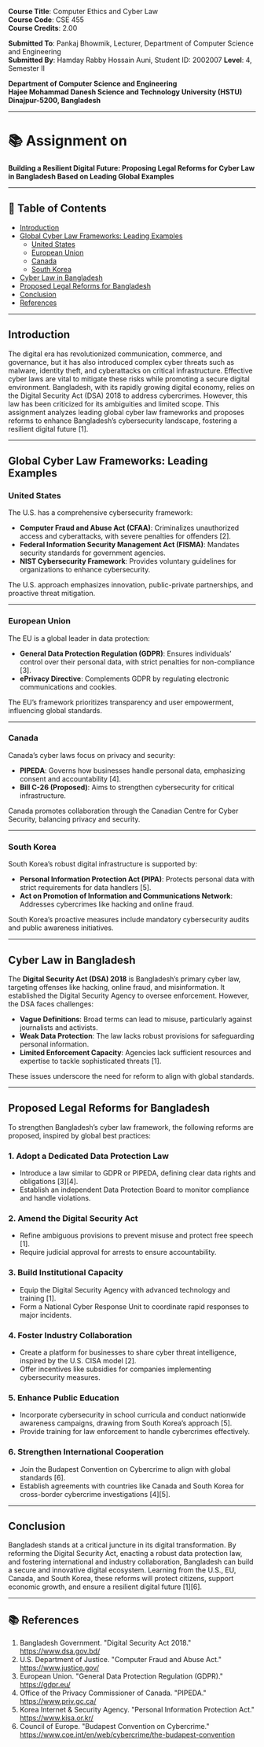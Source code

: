 
**Course Title**: Computer Ethics and Cyber Law  
**Course Code**: CSE 455  
**Course Credits**: 2.00  

**Submitted To**: Pankaj Bhowmik, Lecturer, Department of Computer Science and Engineering  
**Submitted By**: Hamday Rabby Hossain Auni, Student ID: 2002007 
**Level**: 4, Semester II  

**Department of Computer Science and Engineering**  
**Hajee Mohammad Danesh Science and Technology University (HSTU)**  
**Dinajpur-5200, Bangladesh**  

---

# 📚 Assignment on  
**Building a Resilient Digital Future: Proposing Legal Reforms for Cyber Law in Bangladesh Based on Leading Global Examples**

---

## 📌 Table of Contents

- [Introduction](#introduction)  
- [Global Cyber Law Frameworks: Leading Examples](#global-cyber-law-frameworks-leading-examples)  
  - [United States](#united-states)  
  - [European Union](#european-union)  
  - [Canada](#canada)  
  - [South Korea](#south-korea)  
- [Cyber Law in Bangladesh](#cyber-law-in-bangladesh)  
- [Proposed Legal Reforms for Bangladesh](#proposed-legal-reforms-for-bangladesh)  
- [Conclusion](#conclusion)  
- [References](#references)  

---

## Introduction

The digital era has revolutionized communication, commerce, and governance, but it has also introduced complex cyber threats such as malware, identity theft, and cyberattacks on critical infrastructure. Effective cyber laws are vital to mitigate these risks while promoting a secure digital environment. Bangladesh, with its rapidly growing digital economy, relies on the Digital Security Act (DSA) 2018 to address cybercrimes. However, this law has been criticized for its ambiguities and limited scope. This assignment analyzes leading global cyber law frameworks and proposes reforms to enhance Bangladesh’s cybersecurity landscape, fostering a resilient digital future [1].

---

## Global Cyber Law Frameworks: Leading Examples

### United States

The U.S. has a comprehensive cybersecurity framework:

- **Computer Fraud and Abuse Act (CFAA)**: Criminalizes unauthorized access and cyberattacks, with severe penalties for offenders [2].  
- **Federal Information Security Management Act (FISMA)**: Mandates security standards for government agencies.  
- **NIST Cybersecurity Framework**: Provides voluntary guidelines for organizations to enhance cybersecurity.  

The U.S. approach emphasizes innovation, public-private partnerships, and proactive threat mitigation.

---

### European Union

The EU is a global leader in data protection:

- **General Data Protection Regulation (GDPR)**: Ensures individuals’ control over their personal data, with strict penalties for non-compliance [3].  
- **ePrivacy Directive**: Complements GDPR by regulating electronic communications and cookies.  

The EU’s framework prioritizes transparency and user empowerment, influencing global standards.

---

### Canada

Canada’s cyber laws focus on privacy and security:

- **PIPEDA**: Governs how businesses handle personal data, emphasizing consent and accountability [4].  
- **Bill C-26 (Proposed)**: Aims to strengthen cybersecurity for critical infrastructure.  

Canada promotes collaboration through the Canadian Centre for Cyber Security, balancing privacy and security.

---

### South Korea

South Korea’s robust digital infrastructure is supported by:

- **Personal Information Protection Act (PIPA)**: Protects personal data with strict requirements for data handlers [5].  
- **Act on Promotion of Information and Communications Network**: Addresses cybercrimes like hacking and online fraud.  

South Korea’s proactive measures include mandatory cybersecurity audits and public awareness initiatives.

---

## Cyber Law in Bangladesh

The **Digital Security Act (DSA) 2018** is Bangladesh’s primary cyber law, targeting offenses like hacking, online fraud, and misinformation. It established the Digital Security Agency to oversee enforcement. However, the DSA faces challenges:

- **Vague Definitions**: Broad terms can lead to misuse, particularly against journalists and activists.  
- **Weak Data Protection**: The law lacks robust provisions for safeguarding personal information.  
- **Limited Enforcement Capacity**: Agencies lack sufficient resources and expertise to tackle sophisticated threats [1].  

These issues underscore the need for reform to align with global standards.

---

## Proposed Legal Reforms for Bangladesh

To strengthen Bangladesh’s cyber law framework, the following reforms are proposed, inspired by global best practices:

### 1. Adopt a Dedicated Data Protection Law

- Introduce a law similar to GDPR or PIPEDA, defining clear data rights and obligations [3][4].  
- Establish an independent Data Protection Board to monitor compliance and handle violations.  

### 2. Amend the Digital Security Act

- Refine ambiguous provisions to prevent misuse and protect free speech [1].  
- Require judicial approval for arrests to ensure accountability.  

### 3. Build Institutional Capacity

- Equip the Digital Security Agency with advanced technology and training [1].  
- Form a National Cyber Response Unit to coordinate rapid responses to major incidents.  

### 4. Foster Industry Collaboration

- Create a platform for businesses to share cyber threat intelligence, inspired by the U.S. CISA model [2].  
- Offer incentives like subsidies for companies implementing cybersecurity measures.  

### 5. Enhance Public Education

- Incorporate cybersecurity in school curricula and conduct nationwide awareness campaigns, drawing from South Korea’s approach [5].  
- Provide training for law enforcement to handle cybercrimes effectively.  

### 6. Strengthen International Cooperation

- Join the Budapest Convention on Cybercrime to align with global standards [6].  
- Establish agreements with countries like Canada and South Korea for cross-border cybercrime investigations [4][5].  

---

## Conclusion

Bangladesh stands at a critical juncture in its digital transformation. By reforming the Digital Security Act, enacting a robust data protection law, and fostering international and industry collaboration, Bangladesh can build a secure and innovative digital ecosystem. Learning from the U.S., EU, Canada, and South Korea, these reforms will protect citizens, support economic growth, and ensure a resilient digital future [1][6].

---

## 📚 References

1. Bangladesh Government. "Digital Security Act 2018." https://www.dsa.gov.bd/  
2. U.S. Department of Justice. "Computer Fraud and Abuse Act." https://www.justice.gov/  
3. European Union. "General Data Protection Regulation (GDPR)." https://gdpr.eu/  
4. Office of the Privacy Commissioner of Canada. "PIPEDA." https://www.priv.gc.ca/  
5. Korea Internet & Security Agency. "Personal Information Protection Act." https://www.kisa.or.kr/  
6. Council of Europe. "Budapest Convention on Cybercrime." https://www.coe.int/en/web/cybercrime/the-budapest-convention  
